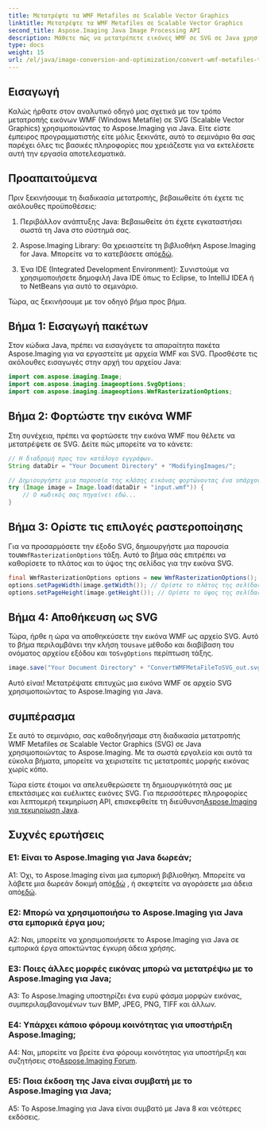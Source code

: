 ```yaml
---
title: Μετατρέψτε τα WMF Metafiles σε Scalable Vector Graphics
linktitle: Μετατρέψτε τα WMF Metafiles σε Scalable Vector Graphics
second_title: Aspose.Imaging Java Image Processing API
description: Μάθετε πώς να μετατρέπετε εικόνες WMF σε SVG σε Java χρησιμοποιώντας το Aspose.Imaging. Ακολουθήστε τον βήμα προς βήμα οδηγό μας για αποτελεσματική μετατροπή μορφής εικόνας.
type: docs
weight: 15
url: /el/java/image-conversion-and-optimization/convert-wmf-metafiles-to-scalable-vector-graphics/
---
```

## Εισαγωγή

Καλώς ήρθατε στον αναλυτικό οδηγό μας σχετικά με τον τρόπο μετατροπής εικόνων WMF (Windows Metafile) σε SVG (Scalable Vector Graphics) χρησιμοποιώντας το Aspose.Imaging για Java. Είτε είστε έμπειρος προγραμματιστής είτε μόλις ξεκινάτε, αυτό το σεμινάριο θα σας παρέχει όλες τις βασικές πληροφορίες που χρειάζεστε για να εκτελέσετε αυτή την εργασία αποτελεσματικά.

## Προαπαιτούμενα

Πριν ξεκινήσουμε τη διαδικασία μετατροπής, βεβαιωθείτε ότι έχετε τις ακόλουθες προϋποθέσεις:

1. Περιβάλλον ανάπτυξης Java: Βεβαιωθείτε ότι έχετε εγκαταστήσει σωστά τη Java στο σύστημά σας.

2.  Aspose.Imaging Library: Θα χρειαστείτε τη βιβλιοθήκη Aspose.Imaging for Java. Μπορείτε να το κατεβάσετε από[εδώ](https://releases.aspose.com/imaging/java/).

3. Ένα IDE (Integrated Development Environment): Συνιστούμε να χρησιμοποιήσετε δημοφιλή Java IDE όπως το Eclipse, το IntelliJ IDEA ή το NetBeans για αυτό το σεμινάριο.

Τώρα, ας ξεκινήσουμε με τον οδηγό βήμα προς βήμα.

## Βήμα 1: Εισαγωγή πακέτων

Στον κώδικα Java, πρέπει να εισαγάγετε τα απαραίτητα πακέτα Aspose.Imaging για να εργαστείτε με αρχεία WMF και SVG. Προσθέστε τις ακόλουθες εισαγωγές στην αρχή του αρχείου Java:

```java
import com.aspose.imaging.Image;
import com.aspose.imaging.imageoptions.SvgOptions;
import com.aspose.imaging.imageoptions.WmfRasterizationOptions;
```

## Βήμα 2: Φορτώστε την εικόνα WMF

Στη συνέχεια, πρέπει να φορτώσετε την εικόνα WMF που θέλετε να μετατρέψετε σε SVG. Δείτε πώς μπορείτε να το κάνετε:

```java
// Η διαδρομή προς τον κατάλογο εγγράφων.
String dataDir = "Your Document Directory" + "ModifyingImages/";

// Δημιουργήστε μια παρουσία της κλάσης εικόνας φορτώνοντας ένα υπάρχον αρχείο WMF.
try (Image image = Image.load(dataDir + "input.wmf")) {
    // Ο κωδικός σας πηγαίνει εδώ...
}
```

## Βήμα 3: Ορίστε τις επιλογές ραστεροποίησης

 Για να προσαρμόσετε την έξοδο SVG, δημιουργήστε μια παρουσία του`WmfRasterizationOptions` τάξη. Αυτό το βήμα σάς επιτρέπει να καθορίσετε το πλάτος και το ύψος της σελίδας για την εικόνα SVG.

```java
final WmfRasterizationOptions options = new WmfRasterizationOptions();
options.setPageWidth(image.getWidth()); // Ορίστε το πλάτος της σελίδας
options.setPageHeight(image.getHeight()); // Ορίστε το ύψος της σελίδας
```

## Βήμα 4: Αποθήκευση ως SVG

 Τώρα, ήρθε η ώρα να αποθηκεύσετε την εικόνα WMF ως αρχείο SVG. Αυτό το βήμα περιλαμβάνει την κλήση του`save` μέθοδο και διαβίβαση του ονόματος αρχείου εξόδου και το`SvgOptions` περίπτωση τάξης.

```java
image.save("Your Document Directory" + "ConvertWMFMetaFileToSVG_out.svg", new SvgOptions() {{ setVectorRasterizationOptions(options); }});
```

Αυτό είναι! Μετατρέψατε επιτυχώς μια εικόνα WMF σε αρχείο SVG χρησιμοποιώντας το Aspose.Imaging για Java.

## συμπέρασμα

Σε αυτό το σεμινάριο, σας καθοδηγήσαμε στη διαδικασία μετατροπής WMF Metafiles σε Scalable Vector Graphics (SVG) σε Java χρησιμοποιώντας το Aspose.Imaging. Με τα σωστά εργαλεία και αυτά τα εύκολα βήματα, μπορείτε να χειριστείτε τις μετατροπές μορφής εικόνας χωρίς κόπο. 

 Τώρα είστε έτοιμοι να απελευθερώσετε τη δημιουργικότητά σας με επεκτάσιμες και ευέλικτες εικόνες SVG. Για περισσότερες πληροφορίες και λεπτομερή τεκμηρίωση API, επισκεφθείτε τη διεύθυνση[Aspose.Imaging για τεκμηρίωση Java](https://reference.aspose.com/imaging/java/).

## Συχνές ερωτήσεις

### Ε1: Είναι το Aspose.Imaging για Java δωρεάν;

 A1: Όχι, το Aspose.Imaging είναι μια εμπορική βιβλιοθήκη. Μπορείτε να λάβετε μια δωρεάν δοκιμή από[εδώ](https://releases.aspose.com/) , ή σκεφτείτε να αγοράσετε μια άδεια από[εδώ](https://purchase.aspose.com/buy).

### Ε2: Μπορώ να χρησιμοποιήσω το Aspose.Imaging για Java στα εμπορικά έργα μου;

A2: Ναι, μπορείτε να χρησιμοποιήσετε το Aspose.Imaging για Java σε εμπορικά έργα αποκτώντας έγκυρη άδεια χρήσης.

### Ε3: Ποιες άλλες μορφές εικόνας μπορώ να μετατρέψω με το Aspose.Imaging για Java;

A3: Το Aspose.Imaging υποστηρίζει ένα ευρύ φάσμα μορφών εικόνας, συμπεριλαμβανομένων των BMP, JPEG, PNG, TIFF και άλλων.

### Ε4: Υπάρχει κάποιο φόρουμ κοινότητας για υποστήριξη Aspose.Imaging;

 A4: Ναι, μπορείτε να βρείτε ένα φόρουμ κοινότητας για υποστήριξη και συζητήσεις στο[Aspose.Imaging Forum](https://forum.aspose.com/).

### Ε5: Ποια έκδοση της Java είναι συμβατή με το Aspose.Imaging για Java;

A5: Το Aspose.Imaging για Java είναι συμβατό με Java 8 και νεότερες εκδόσεις.